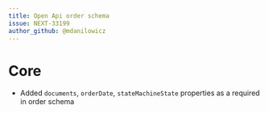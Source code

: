 ```yaml
---
title: Open Api order schema
issue: NEXT-33199
author_github: @mdanilowicz
---
```

# Core
* Added `documents`, `orderDate`, `stateMachineState` properties as a required in order schema